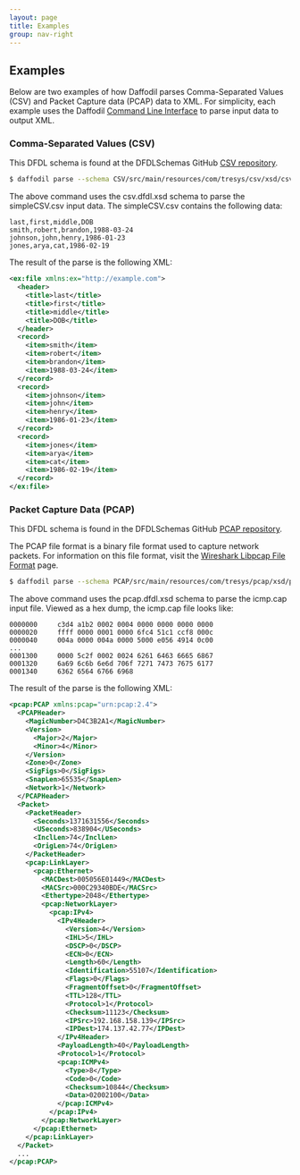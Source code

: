 ```yaml
---
layout: page
title: Examples
group: nav-right
---
```

<!--
{% comment %}
Licensed to the Apache Software Foundation (ASF) under one or more
contributor license agreements.  See the NOTICE file distributed with
this work for additional information regarding copyright ownership.
The ASF licenses this file to you under the Apache License, Version 2.0
(the "License"); you may not use this file except in compliance with
the License.  You may obtain a copy of the License at

http://www.apache.org/licenses/LICENSE-2.0

Unless required by applicable law or agreed to in writing, software
distributed under the License is distributed on an "AS IS" BASIS,
WITHOUT WARRANTIES OR CONDITIONS OF ANY KIND, either express or implied.
See the License for the specific language governing permissions and
limitations under the License.
{% endcomment %}
-->


## Examples

Below are two examples of how Daffodil parses Comma-Separated Values (CSV) and Packet Capture data (PCAP) data to XML. For simplicity, each example uses the Daffodil [Command Line Interface](/cli) to parse input data to output XML.

### Comma-Separated Values (CSV)

This DFDL schema is found at the DFDLSchemas GitHub [CSV repository](https://github.com/DFDLSchemas/CSV). 

```bash
$ daffodil parse --schema CSV/src/main/resources/com/tresys/csv/xsd/csv.dfdl.xsd CSV/src/test/resources/com/tresys/csv/data/simpleCSV.csv
```
The above command uses the csv.dfdl.xsd schema to parse the simpleCSV.csv input data. The simpleCSV.csv contains the following data:

```
last,first,middle,DOB
smith,robert,brandon,1988-03-24
johnson,john,henry,1986-01-23
jones,arya,cat,1986-02-19
```

The result of the parse is the following XML:

```xml
<ex:file xmlns:ex="http://example.com">
  <header>
    <title>last</title>
    <title>first</title>
    <title>middle</title>
    <title>DOB</title>
  </header>
  <record>
    <item>smith</item>
    <item>robert</item>
    <item>brandon</item>
    <item>1988-03-24</item>
  </record>
  <record>
    <item>johnson</item>
    <item>john</item>
    <item>henry</item>
    <item>1986-01-23</item>
  </record>
  <record>
    <item>jones</item>
    <item>arya</item>
    <item>cat</item>
    <item>1986-02-19</item>
  </record>
</ex:file>
```

### Packet Capture Data (PCAP)

This DFDL schema is found in the DFDLSchemas GitHub [PCAP repository](https://github.com/DFDLSchemas/PCAP).

The PCAP file format is a binary file format used to capture network packets. For information on this file format, visit the [Wireshark Libpcap File Format](http://wiki.wireshark.org/Development/LibpcapFileFormat) page.

```bash
$ daffodil parse --schema PCAP/src/main/resources/com/tresys/pcap/xsd/pcap.dfdl.xsd PCAP/src/test/resources/com/tresys/pcap/data/icmp.cap
```

The above command uses the pcap.dfdl.xsd schema to parse the icmp.cap input file. Viewed as a hex dump, the icmp.cap file looks like:

```
0000000     c3d4 a1b2 0002 0004 0000 0000 0000 0000
0000020     ffff 0000 0001 0000 6fc4 51c1 ccf8 000c
0000040     004a 0000 004a 0000 5000 e056 4914 0c00
...
0001300     0000 5c2f 0002 0024 6261 6463 6665 6867
0001320     6a69 6c6b 6e6d 706f 7271 7473 7675 6177
0001340     6362 6564 6766 6968
```

The result of the parse is the following XML:

```xml
<pcap:PCAP xmlns:pcap="urn:pcap:2.4">
  <PCAPHeader>
    <MagicNumber>D4C3B2A1</MagicNumber>
    <Version>
      <Major>2</Major>
      <Minor>4</Minor>
    </Version>
    <Zone>0</Zone>
    <SigFigs>0</SigFigs>
    <SnapLen>65535</SnapLen>
    <Network>1</Network>
  </PCAPHeader>
  <Packet>
    <PacketHeader>
      <Seconds>1371631556</Seconds>
      <USeconds>838904</USeconds>
      <InclLen>74</InclLen>
      <OrigLen>74</OrigLen>
    </PacketHeader>
    <pcap:LinkLayer>
      <pcap:Ethernet>
        <MACDest>005056E01449</MACDest>
        <MACSrc>000C29340BDE</MACSrc>
        <Ethertype>2048</Ethertype>
        <pcap:NetworkLayer>
          <pcap:IPv4>
            <IPv4Header>
              <Version>4</Version>
              <IHL>5</IHL>
              <DSCP>0</DSCP>
              <ECN>0</ECN>
              <Length>60</Length>
              <Identification>55107</Identification>
              <Flags>0</Flags>
              <FragmentOffset>0</FragmentOffset>
              <TTL>128</TTL>
              <Protocol>1</Protocol>
              <Checksum>11123</Checksum>
              <IPSrc>192.168.158.139</IPSrc>
              <IPDest>174.137.42.77</IPDest>
            </IPv4Header>
            <PayloadLength>40</PayloadLength>
            <Protocol>1</Protocol>
            <pcap:ICMPv4>
              <Type>8</Type>
              <Code>0</Code>
              <Checksum>10844</Checksum>
              <Data>02002100</Data>
            </pcap:ICMPv4>
          </pcap:IPv4>
        </pcap:NetworkLayer>
      </pcap:Ethernet>
    </pcap:LinkLayer>
  </Packet>
  ...
</pcap:PCAP>
```

